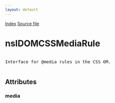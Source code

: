 ```yaml
---
layout: default
---
```

<div id='links'><a href="../index.html">Index</a>
<a href="http://dxr.mozilla.org/mozilla-central/source/dom/interfaces/css/nsIDOMCSSMediaRule.idl">Source file</a>
</div>

# nsIDOMCSSMediaRule #
<pre>  
Interface for @media rules in the CSS OM.  
  
</pre>
## Attributes ##

### media ###
